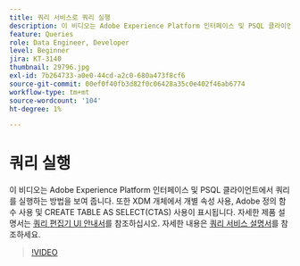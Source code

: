 ```yaml
---
title: 쿼리 서비스로 쿼리 실행
description: 이 비디오는 Adobe Experience Platform 인터페이스 및 PSQL 클라이언트에서 쿼리를 실행하는 방법을 보여 줍니다. 또한 XDM 개체에서 개별 속성 사용, Adobe 정의 함수 사용 및 CREATE TABLE AS SELECT(CTAS) 사용이 표시됩니다.
feature: Queries
role: Data Engineer, Developer
level: Beginner
jira: KT-3140
thumbnail: 29796.jpg
exl-id: 7b264733-a0e0-44cd-a2c0-680a473f8cf6
source-git-commit: 00ef0f40fb3d82f0c06428a35c0e402f46ab6774
workflow-type: tm+mt
source-wordcount: '104'
ht-degree: 1%

---
```


# 쿼리 실행

이 비디오는 Adobe Experience Platform 인터페이스 및 PSQL 클라이언트에서 쿼리를 실행하는 방법을 보여 줍니다. 또한 XDM 개체에서 개별 속성 사용, Adobe 정의 함수 사용 및 CREATE TABLE AS SELECT(CTAS) 사용이 표시됩니다. 자세한 제품 설명서는 [쿼리 편집기 UI 안내서](https://experienceleague.adobe.com/docs/experience-platform/query/ui/user-guide.html?lang=ko)를 참조하십시오.
자세한 내용은 [쿼리 서비스 설명서](https://experienceleague.adobe.com/docs/experience-platform/query/home.html?lang=ko)를 참조하세요.

>[!VIDEO](https://video.tv.adobe.com/v/29796?learn=on)
